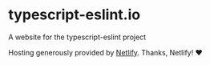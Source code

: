 # typescript-eslint.io
A website for the typescript-eslint project

Hosting generously provided by [Netlify](https://www.netlify.com/?utm_source=typescript-eslint&utm_medium=github). Thanks, Netlify! ❤

